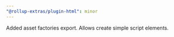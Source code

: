 ```yaml
---
"@rollup-extras/plugin-html": minor
---
```


Added asset factories export. Allows create simple script elements.
